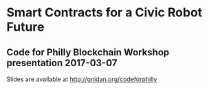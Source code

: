# Smart Contracts for a Civic Robot Future

## Code for Philly Blockchain Workshop presentation 2017-03-07

Slides are available at http://gnidan.org/codeforphilly
